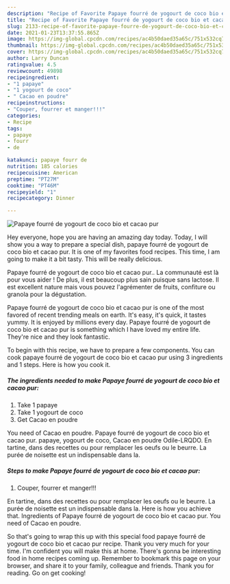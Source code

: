 ```yaml
---
description: "Recipe of Favorite Papaye fourré de yogourt de coco bio et cacao pur"
title: "Recipe of Favorite Papaye fourré de yogourt de coco bio et cacao pur"
slug: 2133-recipe-of-favorite-papaye-fourre-de-yogourt-de-coco-bio-et-cacao-pur
date: 2021-01-23T13:37:55.865Z
image: https://img-global.cpcdn.com/recipes/ac4b50daed35a65c/751x532cq70/papaye-fourre-de-yogourt-de-coco-bio-et-cacao-pur-photo-principale-de-la-recette.jpg
thumbnail: https://img-global.cpcdn.com/recipes/ac4b50daed35a65c/751x532cq70/papaye-fourre-de-yogourt-de-coco-bio-et-cacao-pur-photo-principale-de-la-recette.jpg
cover: https://img-global.cpcdn.com/recipes/ac4b50daed35a65c/751x532cq70/papaye-fourre-de-yogourt-de-coco-bio-et-cacao-pur-photo-principale-de-la-recette.jpg
author: Larry Duncan
ratingvalue: 4.5
reviewcount: 49898
recipeingredient:
- "1 papaye"
- "1 yogourt de coco"
- " Cacao en poudre"
recipeinstructions:
- "Couper, fourrer et manger!!!"
categories:
- Recipe
tags:
- papaye
- fourr
- de

katakunci: papaye fourr de 
nutrition: 185 calories
recipecuisine: American
preptime: "PT27M"
cooktime: "PT46M"
recipeyield: "1"
recipecategory: Dinner

---
```



![Papaye fourré de yogourt de coco bio et cacao pur](https://img-global.cpcdn.com/recipes/ac4b50daed35a65c/751x532cq70/papaye-fourre-de-yogourt-de-coco-bio-et-cacao-pur-photo-principale-de-la-recette.jpg)

Hey everyone, hope you are having an amazing day today. Today, I will show you a way to prepare a special dish, papaye fourré de yogourt de coco bio et cacao pur. It is one of my favorites food recipes. This time, I am going to make it a bit tasty. This will be really delicious.

Papaye fourré de yogourt de coco bio et cacao pur.. La communauté est là pour vous aider ! De plus, il est beaucoup plus sain puisque sans lactose. Il est excellent nature mais vous pouvez l&#39;agrémenter de fruits, confiture ou granola pour la dégustation.

Papaye fourré de yogourt de coco bio et cacao pur is one of the most favored of recent trending meals on earth. It's easy, it's quick, it tastes yummy. It is enjoyed by millions every day. Papaye fourré de yogourt de coco bio et cacao pur is something which I have loved my entire life. They're nice and they look fantastic.


To begin with this recipe, we have to prepare a few components. You can cook papaye fourré de yogourt de coco bio et cacao pur using 3 ingredients and 1 steps. Here is how you cook it.

<!--inarticleads1-->

##### The ingredients needed to make Papaye fourré de yogourt de coco bio et cacao pur:

1. Take 1 papaye
1. Take 1 yogourt de coco
1. Get  Cacao en poudre


You need of Cacao en poudre. Papaye fourré de yogourt de coco bio et cacao pur. papaye, yogourt de coco, Cacao en poudre Odile-LRQDO. En tartine, dans des recettes ou pour remplacer les oeufs ou le beurre. La purée de noisette est un indispensable dans la. 

<!--inarticleads2-->

##### Steps to make Papaye fourré de yogourt de coco bio et cacao pur:

1. Couper, fourrer et manger!!!


En tartine, dans des recettes ou pour remplacer les oeufs ou le beurre. La purée de noisette est un indispensable dans la. Here is how you achieve that. Ingredients of Papaye fourré de yogourt de coco bio et cacao pur. You need of Cacao en poudre. 

So that's going to wrap this up with this special food papaye fourré de yogourt de coco bio et cacao pur recipe. Thank you very much for your time. I'm confident you will make this at home. There's gonna be interesting food in home recipes coming up. Remember to bookmark this page on your browser, and share it to your family, colleague and friends. Thank you for reading. Go on get cooking!
